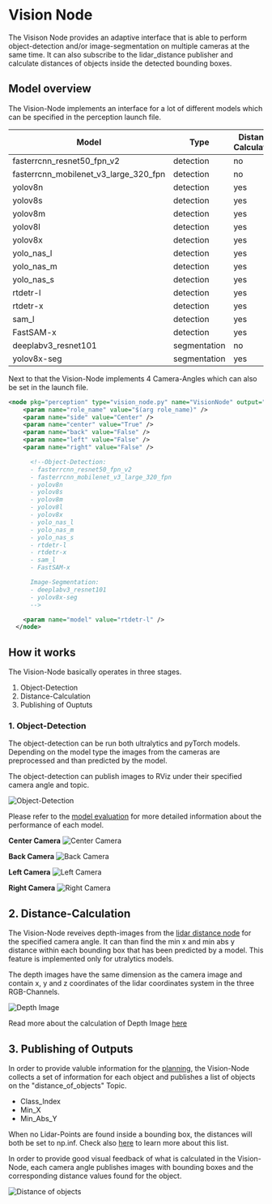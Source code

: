 # Vision Node

The Visison Node provides an adaptive interface that is able to perform object-detection and/or image-segmentation on multiple cameras at the same time.
It can also subscribe to the lidar_distance publisher and calculate distances of objects inside the detected bounding boxes.

## Model overview

The Vision-Node implements an interface for a lot of different models which can be specified in the perception launch file.

| Model                                 | Type         | Distance Calculation |
|---------------------------------------|--------------|--------|
| fasterrcnn_resnet50_fpn_v2            | detection    | no     |
| fasterrcnn_mobilenet_v3_large_320_fpn | detection    | no     |
| yolov8n                               | detection    | yes    |
| yolov8s                               | detection    | yes    |
| yolov8m                               | detection    | yes    |
| yolov8l                               | detection    | yes    |
| yolov8x                               | detection    | yes    |
| yolo_nas_l                            | detection    | yes    |
| yolo_nas_m                            | detection    | yes    |
| yolo_nas_s                            | detection    | yes    |
| rtdetr-l                              | detection    | yes    |
| rtdetr-x                              | detection    | yes    |
| sam_l                                 | detection    | yes    |
| FastSAM-x                             | detection    | yes    |
| deeplabv3_resnet101                   | segmentation | no     |
| yolov8x-seg                           | segmentation | yes    |

Next to that the Vision-Node implements 4 Camera-Angles which can also be set in the launch file.

```xml
<node pkg="perception" type="vision_node.py" name="VisionNode" output="screen">
    <param name="role_name" value="$(arg role_name)" />
    <param name="side" value="Center" />
    <param name="center" value="True" />
    <param name="back" value="False" />
    <param name="left" value="False" />
    <param name="right" value="False" />

      <!--Object-Detection: 
      - fasterrcnn_resnet50_fpn_v2 
      - fasterrcnn_mobilenet_v3_large_320_fpn
      - yolov8n
      - yolov8s
      - yolov8m
      - yolov8l
      - yolov8x
      - yolo_nas_l
      - yolo_nas_m
      - yolo_nas_s
      - rtdetr-l
      - rtdetr-x
      - sam_l
      - FastSAM-x

      Image-Segmentation:
      - deeplabv3_resnet101
      - yolov8x-seg 
      -->

    <param name="model" value="rtdetr-l" />
  </node>
```

## How it works

The Vision-Node basically operates in three stages.

1. Object-Detection
2. Distance-Calculation
3. Publishing of Ouptuts

### 1. Object-Detection

The object-detection can be run both ultralytics and pyTorch models. Depending on the model type the images from the cameras are preprocessed and than predicted by the model.

The object-detection can publish images to RViz under their specified camera angle and topic.

![Object-Detection](../06_perception/experiments/object-detection-model_evaluation/asset-copies/1619_yolov8x_seg.jpg)

Please refer to the [model evaluation](../06_perception/experiments/object-detection-model_evaluation/README.md) for more detailed information about the performance of each model.

**Center Camera**
![Center Camera](../00_assets/Front_Detection.png)

**Back Camera**
![Back Camera](../00_assets/Back_Detection.png)

**Left Camera**
![Left Camera](../00_assets/Left_Detection.png)

**Right Camera**
![Right Camera](../00_assets/Right_Detection.png)

## 2. Distance-Calculation

The Vision-Node reveives depth-images from the [lidar distance node](10_distance_to_objects.md) for the specified camera angle. It can than find the min x and min abs y distance within each bounding box that has been predicted by a model. This feature is implemented only for utralytics models.

The depth images have the same dimension as the camera image and contain x, y and z coordinates of the lidar coordinates system in the three RGB-Channels.

![Depth Image](../00_assets/2_15_layover.png)

Read more about the calculation of Depth Image [here](10_distance_to_objects.md)

## 3. Publishing of Outputs

In order to provide valuble information for the [planning](../07_planning/README.md), the Vision-Node collects a set of information for each object and publishes a list of objects on the "distance_of_objects" Topic.

- Class_Index
- Min_X
- Min_Abs_Y

When no Lidar-Points are found inside a bounding box, the distances will both be set to np.inf.
Check also [here](10_distance_to_objects.md) to learn more about this list.

In order to provide good visual feedback of what is calculated in the Vision-Node, each camera angle publishes images with bounding boxes and the corresponding distance values found for the object.

![Distance of objects](../00_assets/distance_visualization.png)
